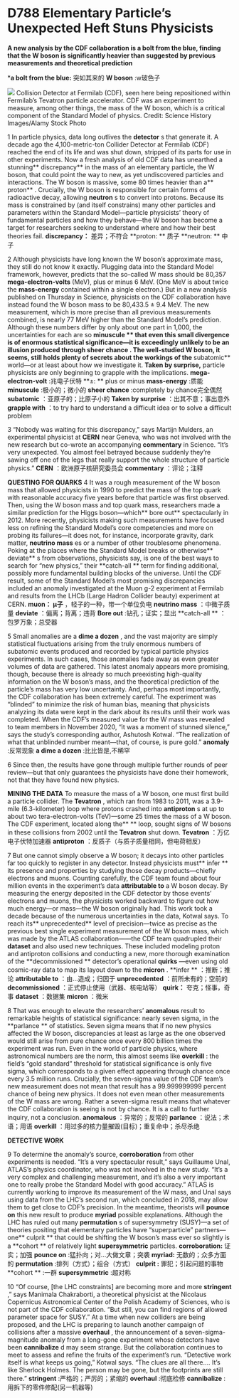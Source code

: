 # D788 Elementary Particle’s Unexpected Heft Stuns Physicists
**A new analysis by the CDF collaboration is a bolt from the blue, finding that the W boson is significantly heavier than suggested by previous measurements and theoretical prediction** 

***a bolt from the blue:** 突如其来的
**W boson**  :w玻色子


![](./archive/img/boxcnb1fVeT8eyIVM1yI66V8DgK.png)
Collision Detector at Fermilab (CDF), seen here being repositioned within Fermilab’s Tevatron particle accelerator. CDF was an experiment to measure, among other things, the mass of the W boson, which is a critical component of the Standard Model of physics. Credit: Science History Images/Alamy Stock Photo 

1 In particle physics, data long outlives the **detector** s that generate it. A decade ago the 4,100-metric-ton Collider Detector at Fermilab (CDF) reached the end of its life and was shut down, stripped of its parts for use in other experiments. Now a fresh analysis of old CDF data has unearthed a stunning** discrepancy**  in the mass of an elementary particle, the W boson, that could point the way to new, as yet undiscovered particles and interactions.
The W boson is massive, some 80 times heavier than a** proton** . Crucially, the W boson is responsible for certain forms of radioactive decay, allowing **neutron** s to convert into protons. Because its mass is constrained by (and itself constrains) many other particles and parameters within the Standard Model—particle physicists’ theory of fundamental particles and how they behave—the W boson has become a target for researchers seeking to understand where and how their best theories fail.
**discrepancy：** 差异；不符合
**proton: ** 质子
**neutron: ** 中子

2 Although physicists have long known the W boson’s approximate mass, they still do not know it exactly. Plugging data into the Standard Model framework, however, predicts that the so-called W mass should be 80,357 **mega-electron-volts**  (MeV), plus or minus 6 MeV. (One MeV is about twice the **mass-energy**  contained within a single electron.) But in a new analysis published on Thursday in Science, physicists on the CDF collaboration have instead found the W boson mass to be 80,433.5 ± 9.4 MeV. The new measurement, which is more precise than all previous measurements combined, is nearly 77 MeV higher than the Standard Model’s prediction. Although these numbers differ by only about one part in 1,000, the uncertainties for each are so **minuscule ** that even this small divergence is of enormous statistical significance—it is exceedingly unlikely to be an illusion produced through **sheer chance** . The well-studied W boson, it seems, still holds plenty of secrets about the workings of the** subatomic**  world—or at least about how we investigate it. **Taken by surprise,**  particle physicists are only beginning to grapple with the implications.
**mega-electron-volt** :兆电子伏特
**±: ** plus or minus
**mass-energy** :质能
**minuscule**  :极小的；微小的
**sheer chance** :completely by chance完全偶然
**subatomic** ：亚原子的；比原子小的
**Taken by surprise** ：出其不意；事出意外
**grapple with** ：to try hard to understand a difficult idea or to solve a difficult problem

3 “Nobody was waiting for this discrepancy,” says Martijn Mulders, an experimental physicist at **CERN**  near Geneva, who was not involved with the new research but co-wrote an accompanying **commentary**  in Science. “It’s very unexpected. You almost feel betrayed because suddenly they’re sawing off one of the legs that really support the whole structure of particle physics.”
**CERN** ：欧洲原子核研究委员会
**commentary** ：评论；注释

**QUESTING FOR QUARKS** 
4 It was a rough measurement of the W boson mass that allowed physicists in 1990 to predict the mass of the top quark with reasonable accuracy five years before that particle was first observed. Then, using the W boson mass and top quark mass, researchers made a similar prediction for the Higgs boson—which** bore out**  spectacularly in 2012. More recently, physicists making such measurements have focused less on refining the Standard Model’s core competencies and more on probing its failures—it does not, for instance, incorporate gravity, dark matter, **neutrino mass** es or a number of other troublesome phenomena. Poking at the places where the Standard Model breaks or otherwise** deviate** s from observations, physicists say, is one of the best ways to search for “new physics,” their **catch-all ** term for finding additional, possibly more fundamental building blocks of the universe. Until the CDF result, some of the Standard Model’s most promising discrepancies included an anomaly investigated at the Muon g-2 experiment at Fermilab and results from the LHCb (Large Hadron Collider beauty) experiment at CERN.
**muon： μ子** ，轻子的一种，带一个单位负电
**neutrino mass** ：中微子质量
**deviate** ：偏离；背离；违背
**Bore out** :钻孔；证实；显出
**catch-all ** ：包罗万象；总受器

5 Small anomalies are a **dime a dozen** , and the vast majority are simply statistical fluctuations arising from the truly enormous numbers of subatomic events produced and recorded by typical particle physics experiments. In such cases, those anomalies fade away as even greater volumes of data are gathered. This latest anomaly appears more promising, though, because there is already so much preexisting high-quality information on the W boson’s mass, and the theoretical prediction of the particle’s mass has very low uncertainty. And, perhaps most importantly, the CDF collaboration has been extremely careful. The experiment was “blinded” to minimize the risk of human bias, meaning that physicists analyzing its data were kept in the dark about its results until their work was completed. When the CDF’s measured value for the W mass was revealed to team members in November 2020, “it was a moment of stunned silence,” says the study’s corresponding author, Ashutosh Kotwal. “The realization of what that unblinded number meant—that, of course, is pure gold.”
**anomaly** :反常现象
**a dime a dozen** :比比皆是,不稀罕

6 Since then, the results have gone through multiple further rounds of peer review—but that only guarantees the physicists have done their homework, not that they have found new physics.

**MINING THE DATA** 
To measure the mass of a W boson, one must first build a particle collider. The **Tevatron** , which ran from 1983 to 2011, was a 3.9-mile (6.3-kilometer) loop where protons crashed into **antiproton** s at up to about two tera-electron-volts (TeV)—some 25 times the mass of a W boson. The CDF experiment, located along the** ** loop, sought signs of W bosons in these collisions from 2002 until the **Tevatron**  shut down.
**Tevatron** ：万亿电子伏特加速器
**antiproton** ：反质子（与质子质量相同，但电荷相反）

7 But one cannot simply observe a W boson; it decays into other particles far too quickly to register in any detector. Instead physicists must** infer ** its presence and properties by studying those decay products—chiefly electrons and muons. Counting carefully, the CDF team found about four million events in the experiment’s data **attributable to**  a W boson decay. By measuring the energy deposited in the CDF detector by those events’ electrons and muons, the physicists worked backward to figure out how much energy—or mass—the W boson originally had.
This work took a decade because of the numerous uncertainties in the data, Kotwal says. To reach its** unprecedented**  level of precision—twice as precise as the previous best single experiment measurement of the W boson mass, which was made by the ATLAS collaboration——the CDF team quadrupled their **dataset**  and also used new techniques. These included modeling proton and antiproton collisions and conducting a new, more thorough examination of the **decommissioned ** detector’s operational **quirks** —even using old cosmic-ray data to map its layout down to the **micron** .
**infer ** ：推断；推论
**attributable to** ：由…造成；归因于
**unprecedented** ：前所未有的；空前的
**decommissioned**  ：正式停止使用（武器、核电站等）
**quirk：** 夸克；怪事，奇事
**dataset** ：数据集
**micron** ：微米

8 That was enough to elevate the researchers’ **anomalous**  result to remarkable heights of statistical significance: nearly seven sigma, in the **parlance ** of statistics. Seven sigma means that if no new physics affected the W boson, discrepancies at least as large as the one observed would still arise from pure chance once every 800 billion times the experiment was run. Even in the world of particle physics, where astronomical numbers are the norm, this almost seems like **overkill** : the field’s “gold standard” threshold for statistical significance is only five sigma, which corresponds to a given effect appearing through chance once every 3.5 million runs. Crucially, the seven-sigma value of the CDF team’s new measurement does not mean that result has a 99.999999999 percent chance of being new physics. It does not even mean other measurements of the W mass are wrong. Rather a seven-sigma result means that whatever the CDF collaboration is seeing is not by chance. It is a call to further inquiry, not a conclusion.
**anomalous** ：异常的；反常的
**parlance**  ：说法；术语；用语
**overkill** ：用过多的核力量摧毁(目标)；重复命中；杀尽杀绝

**DETECTIVE WORK** 

9 To determine the anomaly’s source, **corroboration**  from other experiments is needed. “It’s a very spectacular result,” says Guillaume Unal, ATLAS’s physics coordinator, who was not involved in the new study. “It’s a very complex and challenging measurement, and it’s also a very important one to really probe the Standard Model with good accuracy.” ATLAS is currently working to improve its measurement of the W mass, and Unal says using data from the LHC’s second run, which concluded in 2018, may allow them to get close to CDF’s precision.
In the meantime, theorists will **pounce on**  this new result to produce **myriad**  possible explanations. Although the LHC has ruled out many **permutation** s of supersymmetry (SUSY)—a set of theories positing that elementary particles have “superparticle” partners—one** culprit ** that could be shifting the W boson’s mass ever so slightly is a **cohort ** of relatively light **supersymmetric**  particles.
**corroboration:**  证实；加强
**pounce on** :猛扑向；对…大做文章；突袭
**myriad:** 无数的；众多方面的
**permutation** :排列（方式）；组合（方式）
**culprit :** 罪犯；引起问题的事物
**cohort ** :一群
**supersymmetric** :超对称

10 “Of course, [the LHC constraints] are becoming more and more **stringent** ,” says Manimala Chakraborti, a theoretical physicist at the Nicolaus Copernicus Astronomical Center of the Polish Academy of Sciences, who is not part of the CDF collaboration. “But still, you can find regions of allowed parameter space for SUSY.”
At a time when new colliders are being proposed, and the LHC is preparing to launch another campaign of collisions after a massive **overhaul** , the announcement of a seven-sigma-magnitude anomaly from a long-gone experiment whose detectors have been **cannibalize** d may seem strange.
But the collaboration continues to meet to assess and refine the fruits of the experiment’s run. “Detective work itself is what keeps us going,” Kotwal says. “The clues are all there.... It’s like Sherlock Holmes. The person may be gone, but the footprints are still there.”
**stringent** :严格的；严厉的；紧缩的
**overhaul** :彻底检修
**cannibalize** :用拆下的零件修配(另一机器等)

